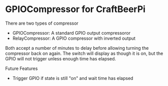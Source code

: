 # GPIOCompressor for CraftBeerPi

There are two types of compressor
- GPIOCompressor: A standard GPIO output compressoror
- RelayCompressor: A GPIO compressor with inverted output

Both accept a number of minutes to delay before allowing turning the compressor back on again. The switch will display as though it is on, but the GPIO will not trigger unless enough time has elapsed.

Future Features
- Trigger GPIO if state is still "on" and wait time has elapsed
